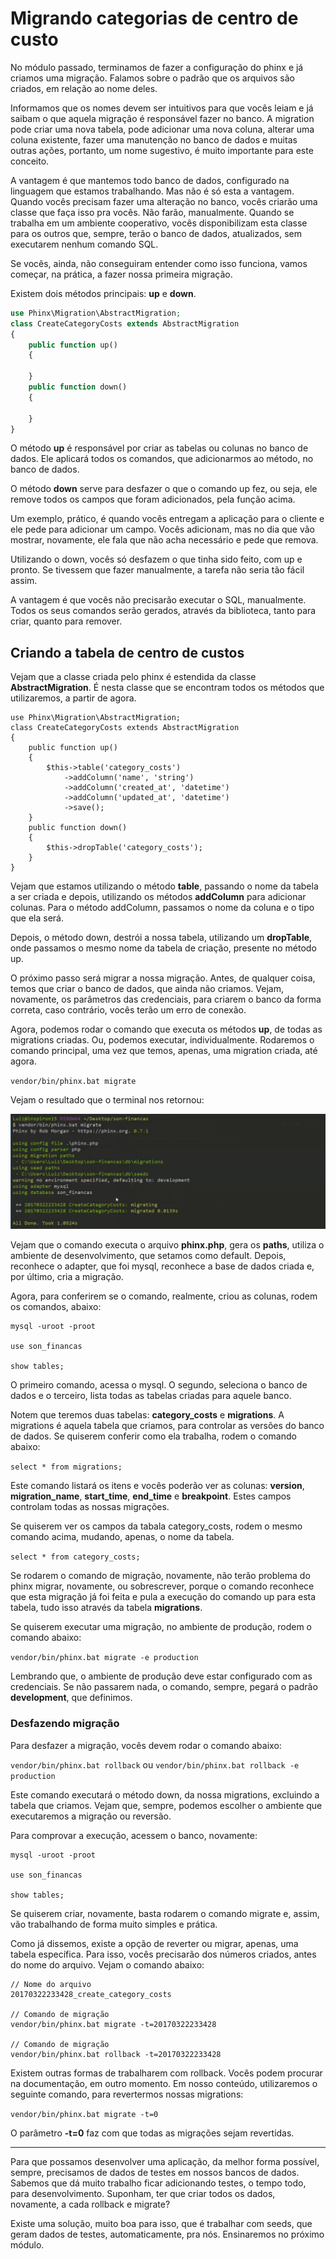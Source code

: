 # Migrando categorias de centro de custo

No módulo passado, terminamos de fazer a configuração do phinx e já criamos uma migração. Falamos sobre o padrão que os arquivos são criados, em relação ao nome deles.

Informamos que os nomes devem ser intuitivos para que vocês leiam e já saibam o que aquela migração é responsável fazer no banco. A migration pode criar uma nova tabela, pode adicionar uma nova coluna, alterar uma coluna existente, fazer uma manutenção no banco de dados e muitas outras ações, portanto, um nome sugestivo, é muito importante para este conceito.

A vantagem é que mantemos todo banco de dados, configurado na linguagem que estamos trabalhando. Mas não é só esta a vantagem. Quando vocês precisam fazer uma alteração no banco, vocês criarão uma classe que faça isso pra vocês. Não farão, manualmente. Quando se trabalha em um ambiente cooperativo, vocês disponibilizam esta classe para os outros que, sempre, terão o banco de dados, atualizados, sem executarem nenhum comando SQL.

Se vocês, ainda, não conseguiram entender como isso funciona, vamos começar, na prática, a fazer nossa primeira migração.

Existem dois métodos principais: **up** e **down**.

```php
use Phinx\Migration\AbstractMigration;
class CreateCategoryCosts extends AbstractMigration
{
    public function up()
    {

    }
    public function down()
    {

    }
}
```

O método **up** é responsável por criar as tabelas ou colunas no banco de dados. Ele aplicará todos os comandos, que adicionarmos ao método, no banco de dados.

O método **down** serve para desfazer o que o comando up fez, ou seja, ele remove todos os campos que foram adicionados, pela função acima.

Um exemplo, prático, é quando vocês entregam a aplicação para o cliente e ele pede para adicionar um campo. Vocês adicionam, mas no dia que vão mostrar, novamente, ele fala que não acha necessário e pede que remova.

Utilizando o down, vocês só desfazem o que tinha sido feito, com up e pronto. Se tivessem que fazer manualmente, a tarefa não seria tão fácil assim.

A vantagem é que vocês não precisarão executar o SQL, manualmente. Todos os seus comandos serão gerados, através da biblioteca, tanto para criar, quanto para remover.

## Criando a tabela de centro de custos

Vejam que a classe criada pelo phinx é estendida da classe **AbstractMigration**. É nesta classe que se encontram todos os métodos que utilizaremos, a partir de agora.

```
use Phinx\Migration\AbstractMigration;
class CreateCategoryCosts extends AbstractMigration
{
    public function up()
    {
        $this->table('category_costs')
            ->addColumn('name', 'string')
            ->addColumn('created_at', 'datetime')
            ->addColumn('updated_at', 'datetime')
            ->save();
    }
    public function down()
    {
        $this->dropTable('category_costs');
    }
}
```

Vejam que estamos utilizando o método **table**, passando o nome da tabela a ser criada e depois, utilizando os métodos **addColumn** para adicionar colunas. Para o método addColumn, passamos o nome da coluna e o tipo que ela será.

Depois, o método down, destrói a nossa tabela, utilizando um **dropTable**, onde passamos o mesmo nome da tabela de criação, presente no método up.

O próximo passo será migrar a nossa migração. Antes, de qualquer coisa, temos que criar o banco de dados, que ainda não criamos. Vejam, novamente, os parâmetros das credenciais, para criarem o banco da forma correta, caso contrário, vocês terão um erro de conexão.

Agora, podemos rodar o comando que executa os métodos **up**, de todas as migrations criadas. Ou, podemos executar, individualmente. Rodaremos o comando principal, uma vez que temos, apenas, uma migration criada, até agora.

`vendor/bin/phinx.bat migrate`

Vejam o resultado que o terminal nos retornou:

![thinx_migration_up](./images/thinx_migration_up.png "thinx_migration_up")

Vejam que o comando executa o arquivo **phinx.php**, gera os **paths**, utiliza o ambiente de desenvolvimento, que setamos como default. Depois, reconhece o adapter, que foi mysql, reconhece a base de dados criada e, por último, cria a migração.

Agora, para conferirem se o comando, realmente, criou as colunas, rodem os comandos, abaixo:

```
mysql -uroot -proot

use son_financas

show tables;
```

O primeiro comando, acessa o mysql. O segundo, seleciona o banco de dados e o terceiro, lista todas as tabelas criadas para aquele banco.

Notem que teremos duas  tabelas: **category_costs** e **migrations**. A migrations é aquela tabela que criamos, para controlar as versões do banco de dados. Se quiserem conferir como ela trabalha, rodem o comando abaixo:

`select * from migrations;`

Este comando listará os itens e vocês poderão ver as colunas: **version**, **migration\_name**, **start\_time**, **end\_time** e **breakpoint**. Estes campos controlam todas as nossas migrações.

Se quiserem ver os campos da tabala category_costs, rodem o mesmo comando acima, mudando, apenas, o nome da tabela.

`select * from category_costs;`

Se rodarem o comando de migração, novamente, não terão problema do phinx migrar, novamente, ou sobrescrever, porque o comando reconhece que esta migração já foi feita e pula a execução do comando up para esta tabela, tudo isso através da tabela **migrations**.

Se quiserem executar uma migração, no ambiente de produção, rodem o comando abaixo:

`vendor/bin/phinx.bat migrate -e production`

Lembrando que, o ambiente de produção deve estar configurado com as credenciais. Se não passarem nada, o comando, sempre, pegará o padrão **development**, que definimos.

### Desfazendo migração

Para desfazer a migração, vocês devem rodar o comando abaixo:

`vendor/bin/phinx.bat rollback` ou `vendor/bin/phinx.bat rollback -e production`

Este comando executará o método down, da nossa migrations, excluindo a tabela que criamos. Vejam que, sempre, podemos escolher o ambiente que executaremos a migração ou reversão.

Para comprovar a execução, acessem o banco, novamente:

```
mysql -uroot -proot

use son_financas

show tables;
```

Se quiserem criar, novamente, basta rodarem o comando migrate e, assim, vão trabalhando de forma muito simples e prática.

Como já dissemos, existe a opção de reverter ou migrar, apenas, uma tabela específica. Para isso, vocês precisarão dos números criados, antes do nome do arquivo. Vejam o comando abaixo:

```
// Nome do arquivo
20170322233428_create_category_costs

// Comando de migração
vendor/bin/phinx.bat migrate -t=20170322233428

// Comando de migração
vendor/bin/phinx.bat rollback -t=20170322233428
```

Existem outras formas de trabalharem com rollback. Vocês podem procurar na documentação, em outro momento. Em nosso conteúdo, utilizaremos o seguinte comando, para revertermos nossas migrations:

`vendor/bin/phinx.bat migrate -t=0`

O parâmetro **-t=0** faz com que todas as migrações sejam revertidas.

***

Para que possamos desenvolver uma aplicação, da melhor forma possível, sempre, precisamos de dados de testes em nossos bancos de dados. Sabemos que dá muito trabalho ficar adicionando testes, o tempo todo, para desenvolvimento. Suponham, ter que criar todos os dados, novamente, a cada rollback e migrate?

Existe uma solução, muito boa para isso, que é trabalhar com seeds, que geram dados de testes, automaticamente, pra nós. Ensinaremos no próximo módulo.